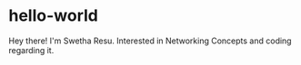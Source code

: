 # hello-world

Hey there! I'm Swetha Resu. Interested in Networking Concepts and coding regarding it.
